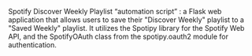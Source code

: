 Spotify Discover Weekly Playlist “automation script” :
a Flask web application that allows users to save their "Discover Weekly" playlist to a "Saved Weekly" playlist. It utilizes the Spotipy
library for the Spotify Web API, and the SpotifyOAuth class from the spotipy.oauth2 module for authentication.
